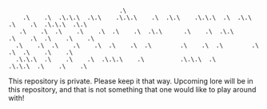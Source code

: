                                    .\
        .\    .\  .\.\.\  .\.\    .\.\.\    .\  .\.\    .\.\.\  .\  .\.\  .\    .\  .\.\.\  .\.\
       .\    .\  .\    .\    .\  .\    .\  .\.\      .\    .\  .\.\      .\    .\  .\    .\    .\
      .\    .\  .\    .\    .\  .\    .\  .\        .\    .\  .\        .\    .\  .\    .\    .\
      .\.\.\  .\    .\    .\  .\.\.\    .\          .\.\.\  .\          .\.\.\  .\    .\    .\
           

This repository is private. Please keep it that way. Upcoming lore will be in this repository, and that is not something that one would like to play around with!
